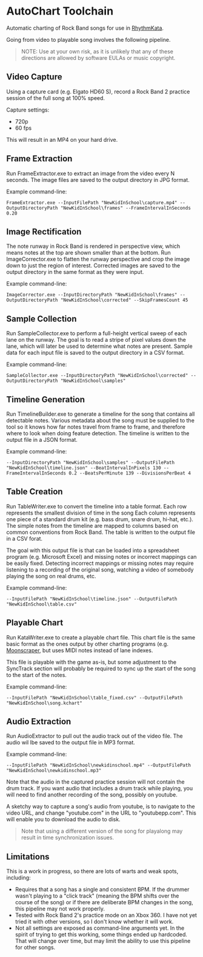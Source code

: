 # AutoChart Toolchain
Automatic charting of Rock Band songs for use in [RhythmKata](https://github.com/hiptopjones/RhythmKata).

Going from video to playable song involves the following pipeline.

> NOTE: Use at your own risk, as it is unlikely that any of these directions are allowed by software EULAs or music copyright.

## Video Capture
Using a capture card (e.g. Elgato HD60 S), record a Rock Band 2 practice session of the full song at 100% speed.

Capture settings:

* 720p
* 60 fps

This will result in an MP4 on your hard drive.

## Frame Extraction
Run FrameExtractor.exe to extract an image from the video every N seconds. The image files are saved to the output directory in JPG format.

Example command-line:

```
FrameExtractor.exe --InputFilePath "NewKidInSchool\capture.mp4" --OutputDirectoryPath "NewKidInSchool\frames" --FrameIntervalInSeconds 0.20
```

## Image Rectification
The note runway in Rock Band is rendered in perspective view, which means notes at the top are shown smaller than at the bottom.  Run ImageCorrector.exe to flatten the runway perspective and crop the image down to just the region of interest.  Corrected images are saved to the output directory in the same format as they were input.

Example command-line:

```
ImageCorrector.exe --InputDirectoryPath "NewKidInSchool\frames" --OutputDirectoryPath "NewKidInSchool\corrected" --SkipFramesCount 45
```

## Sample Collection
Run SampleCollector.exe to perform a full-height vertical sweep of each lane on the runway.  The goal is to read a stripe of pixel values down the lane, which will later be used to determine what notes are present.  Sample data for each input file is saved to the output directory in a CSV format.

Example command-line:

```
SampleCollector.exe --InputDirectoryPath "NewKidInSchool\corrected" --OutputDirectoryPath "NewKidInSchool\samples"
```

## Timeline Generation
Run TimelineBuilder.exe to generate a timeline for the song that contains all detectable notes.  Various metadata about the song must be supplied to the tool so it knows how far notes travel from frame to frame, and therefore where to look when doing feature detection.  The timeline is written to the output file in a JSON format.

Example command-line:

```
--InputDirectoryPath "NewKidInSchool\samples" --OutputFilePath "NewKidInSchool\timeline.json" --BeatIntervalInPixels 130 --FrameIntervalInSeconds 0.2 --BeatsPerMinute 139 --DivisionsPerBeat 4
```

## Table Creation
Run TableWriter.exe to convert the timeline into a table format.  Each row represents the smallest division of time in the song  Each column represents one piece of a standard drum kit (e.g. bass drum, snare drum, hi-hat, etc.).  The simple notes from the timeline are mapped to columns based on common conventions from Rock Band.  The table is written to the output file in a CSV forat.

The goal with this output file is that can be loaded into a spreadsheet program (e.g. Microsoft Excel) and missing notes or incorrect mappings can be easily fixed.  Detecting incorrect mappings or missing notes may require listening to a recording of the original song, watching a video of somebody playing the song on real drums, etc.

Example command-line:

 ```
--InputFilePath "NewKidInSchool\timeline.json" --OutputFilePath "NewKidInSchool\table.csv"
```

## Playable Chart
Run KataWriter.exe to create a playable chart file.  This chart file is the same basic format as the ones output by other charting programs (e.g. [Moonscraper](https://github.com/FireFox2000000/Moonscraper-Chart-Editor), but uses MIDI notes instead of lane indexes.

This file is playable with the game as-is, but some adjustment to the SyncTrack section will probably be required to sync up the start of the song to the start of the notes.

Example command-line:

```
--InputFilePath "NewKidInSchool\table_fixed.csv" --OutputFilePath "NewKidInSchool\song.kchart"
```

## Audio Extraction
Run AudioExtractor to pull out the audio track out of the video file.  The audio wil lbe saved to the output file in MP3 format.

Example command-line:

```
--InputFilePath "NewKidInSchool\newkidinschool.mp4" --OutputFilePath "NewKidInSchool\newkidinschool.mp3"
```

Note that the audio in the captured practice session will not contain the drum track.  If you want audio that includes a drum track while playing, you will need to find another recording of the song, possibly on youtube.

A sketchy way to capture a song's audio from youtube, is to navigate to the video URL, and change "youtube.com" in the URL to "youtubepp.com".  This will enable you to download the audio to disk.

> Note that using a different version of the song for playalong may result in time synchronization issues.

## Limitations
This is a work in progress, so there are lots of warts and weak spots, including:

* Requires that a song has a single and consistent BPM.  If the drummer wasn't playing to a "click track" (meaning the BPM shifts over the course of the song) or if there are deliberate BPM changes in the song, this pipeline may not work properly.
* Tested with Rock Band 2's practice mode on an Xbox 360.  I have not yet tried it with other versions, so I don't know whether it will work.
* Not all settings are exposed as command-line arguments yet.  In the spirit of trying to get this working, some things ended up hardcoded. That will change over time, but may limit the ability to use this pipeline for other songs.
